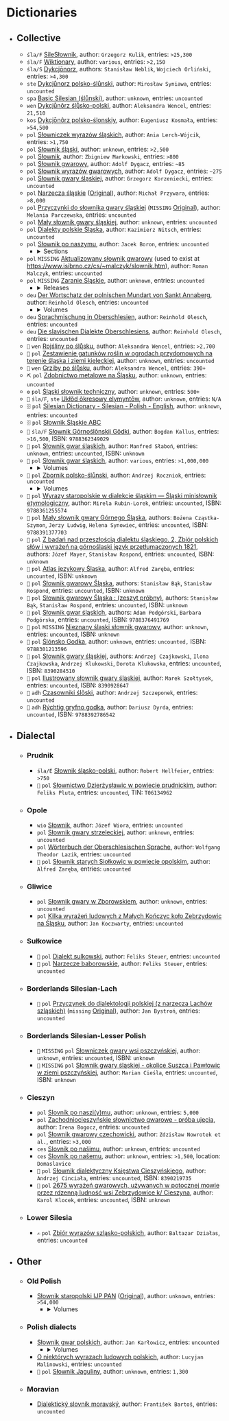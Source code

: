 # Dictionaries

- ## Collective

  <!-- Instructions on how to get the number of entries: -->
  <!-- The front page lets you know. -->
  - `śla/F` [SileSłownik](https://silling.org/slownik/Przodni%C5%8F_str%C5%8Dna), author: `Grzegorz Kulik`, entries: `>25,300`
  <!-- You can find out here: https://en.wiktionary.org/wiki/Category:Silesian_lemmas -->
  - `śla/F` [Wiktionary](https://en.wiktionary.org), author: `various`, entries: `>2,150`
  <!-- You can find out via the sitemap: https://dykcjonorz.eu/wp-sitemap.xml -->
  - `śla/S` [Dykcjōnorz](https://dykcjonorz.eu), authors: `Stanisław Neblik`, `Wojciech Orliński`, entries: `>4,300`
  <!-- ❌ Not checked the number of entries. -->
  - `ste` [Dykcjůnorz polsko-ślůnski](./hosted/files/dykcjůnoř%20polsko-ślůnski,%20wersyjo%203.pdf), author: `Mirosław Syniawa`, entries: `uncounted`
  <!-- ❌ Not checked the number of entries. -->
  - `spa` [Basic Silesian (ślůnski)](https://mylittlewordland.com/course/391323/basic-silesian-%C5%9Bl%C5%AFnski), author: `unknown`, entries: `uncounted`
  <!-- The book lets you know. -->
  - `wen` [Dykcjůnôrz ślų̊sko-polski](https://www.math.uni.wroc.pl/~wencel/sil/slownik_sp.pdf), author: `Aleksandra Wencel`, entries: `21,510`
  <!-- Checked by hand; scanned the dictionary, picked out the Silesian words, removed duplicates. -->
  - `kos` [Dykcjōnôrz polsko-ślonskiy](https://sbc.org.pl/dlibra/publication/648390), author: `Eugeniusz Kosmała`, entries: `>54,500`
  <!-- Checked by hand; found number of pages, found number of entries per page, summed it all up. -->
  - `pol` [Słowniczek wyrazów śląskich](https://bonclok.pl/slowniczek-wyrazow-slaskich.html), author: `Ania Lerch-Wójcik`, entries: `>1,750`
  <!-- Checked by hand. -->
  - `pol` [Słownik śląski](https://www.slownikslaski.pl/), author: `unknown`, entries: `>2,500`
  <!-- Checked by hand. -->
  - `pol` [Słownik](https://www.antryj.pl/category/slownik/), author: `Zbigniew Markowski`, entries: `>800`
  <!-- Checked by hand. -->
  - `pol` [Słownik gwarowy](https://www.sbc.org.pl/dlibra/publication/880766/edition/802420), author: `Adolf Dygacz`, entries: `~85`
  <!-- Checked by hand. -->
  - `pol` [Słownik wyrazów gwarowych](https://www.sbc.org.pl/dlibra/publication/861664/edition/788851), author: `Adolf Dygacz`, entries: `~275`
  <!-- ❌ Not checked the number of entries. -->
  - `pol` [Słownik gwary śląskiej](https://quiz.pax.waw.pl/wsp/SlgwSl.html), author: `Grzegorz Korzeniecki`, entries: `uncounted`
  <!-- Imported into GoldenDict and checked the number of articles. -->
  - `pol` [Narzecza śląskie](https://silling.org/slownik-od-przywary-slonsko-polski/) ([Original](https://sbc.org.pl/dlibra/publication/68791/edition/64871/narzecza-slaskie-napisal-ks-michal-przywara-c-slownik-przywara-michal-1867-1906)), author: `Michał Przywara`, entries: `>8,000`
  <!-- ❌ Not checked the number of entries. -->
  - `pol` [Przyczynki do słownika gwary śląskiej](https://silling.org/slownik/Aneks:Parczewska_-_Przyczynki_do_s%C5%82ownika_gwary_%C5%9Bl%C4%85skiej) (`MISSING` <ins>Original</ins>), author: `Melania Parczewska`, entries: `uncounted`
  <!-- ❌ Not checked the number of entries. -->
  - `pol` [Mały słownik gwary śląskiej](https://www.naszatrzynastka.pl/dokumenty/uczniowie/moj-region-moja-ojczyzna.html), author: `unknown`, entries: `uncounted`
  <!-- ❌ Not checked the number of entries. -->
  - `pol` [Dialekty polskie Śląska](https://sbc.org.pl/dlibra/publication/600216/edition/564609), author: `Kazimierz Nitsch`, entries: `uncounted`
  <!-- ❌ Not checked the number of entries. -->
  - `pol` [Słownik po naszymu](http://www.piekary.bandit-jack.com/seiten/slownik/slownikabc.html), author: `Jacek Boron`, entries: `uncounted`
    - <details>

      <summary>Sections</summary>
 
      - [A-C](http://www.piekary.bandit-jack.com/seiten/slownik/slownikabc.html)
      - [D-H](http://www.piekary.bandit-jack.com/seiten/slownik/slownikdh.html)
      - [I-Ł](http://www.piekary.bandit-jack.com/seiten/slownik/slownikil.html)
      - [M-R](http://www.piekary.bandit-jack.com/seiten/slownik/slownikmr.html)
      - [S-Z](http://www.piekary.bandit-jack.com/seiten/slownik/slowniksz.html)

      </details>
  <!-- ❌ Not checked the number of entries. -->
  - `pol` `MISSING` <ins>Aktualizowany słownik gwarowy</ins> (used to exist at https://www.isibrno.cz/cs/~malczyk/slownik.htm), author: `Roman Malczyk`, entries: `uncounted`
  <!-- ❌ Not checked the number of entries. -->
  - `pol` `MISSING` <ins>Zaranie Śląskie</ins>, author: `unknown`, entries: `uncounted`
    - <details>

      <summary>Releases</summary>

      - [1/1929](https://silling.org/slownik/Aneks:S%C5%82ownik_-_Zaranie_%C5%9Al%C4%85skie_nr_1/1929) (`missing` <ins>Original</ins>)
      - [2/1929](https://silling.org/slownik/Aneks:S%C5%82ownik_-_Zaranie_%C5%9Al%C4%85skie_nr_2/1929) (`missing` <ins>Original</ins>)
      - [3/1929](https://silling.org/slownik/Aneks:S%C5%82ownik_-_Zaranie_%C5%9Al%C4%85skie_nr_3/1929) (`missing` <ins>Original</ins>)
      - [1/1930](https://silling.org/slownik/Aneks:S%C5%82ownik_-_Zaranie_%C5%9Al%C4%85skie_nr_1/1930) (`missing` <ins>Original</ins>)
      - [2/1930](https://silling.org/slownik/Aneks:S%C5%82ownik_-_Zaranie_%C5%9Al%C4%85skie_nr_2/1930) (`missing` <ins>Original</ins>)

      </details>
  <!-- ❌ Not checked the number of entries. -->
  - `deu` [Der Wortschatz der polnischen Mundart von Sankt Annaberg](https://sbc.org.pl/dlibra/publication/958232), author: `Reinhold Olesch`, entries: `uncounted`
    - <details>

      <summary>Volumes</summary>

      - [Volume 1](https://sbc.org.pl/dlibra/publication/958233)
      - [Volume 2](https://sbc.org.pl/dlibra/publication/958234)

      </details>
  <!-- ❌ Not checked the number of entries. -->
  - `deu` [Sprachmischung in Oberschlesien](https://sbc.org.pl/dlibra/publication/381621/edition/359601), author: `Reinhold Olesch`, entries: `uncounted`
  <!-- ❌ Not checked the number of entries. -->
  - `deu` [Die slavischen Dialekte Oberschlesiens](https://sbc.org.pl/dlibra/publication/960723/edition/870378), author: `Reinhold Olesch`, entries: `uncounted`
  <!-- Checked by hand. -->
  - `🌿` `wen` [Rojśliny po ślų̊sku](https://www.math.uni.wroc.pl/~wencel/sil/rojsliny.pdf), author: `Aleksandra Wencel`, entries: `>2,700`
  <!-- ❌ Not checked the number of entries. -->
  - `🌿` `pol` [Zestawienie gatunków roślin w ogrodach przydomowych na terenie śląska i ziemi kieleckiej](./hosted/files/ZESTAWIENIE-GATUNKÓW-ROŚLIN-ROSNĄCYCH-W-OGRÓDKACH-PRZYDOMOWYCH.pdf), author: `unknown`, entries: `uncounted`
  <!-- Checked by hand. -->
  - `🍄` `wen` [Grziby po ślų̊sku](https://www.math.uni.wroc.pl/~wencel/sil/grziby.pdf), author: `Aleksandra Wencel`, entries: `390+`
  <!-- ❌ Not checked the number of entries. -->
  - `⛏️` `pol` [Zdobnictwo metalowe na Śląsku](https://pbc.gda.pl/dlibra/publication/1165/edition/8684), author: `unknown`, entries: `uncounted`
  <!-- Checked the number of lines from start to end. -->
  - `⚙️` `pol` [Śląski słownik techniczny](https://euro-met.pl/informator/slaski-slownik), author: `unknown`, entries: `500+`
  <!-- ❌ Not checked the number of entries. -->
  - `🧪` `śla/F`, `ste` [Ukłŏd ôkresowy elymyntōw](https://canov.jergym.cz/vyhledav/varian33/slez/slp.htm), author: `unknown`, entries: `N/A`
  <!-- ❌ Not checked the number of entries. -->
  - `🗄️` `pol` [Silesian Dictionary - Silesian - Polish - English](https://web.archive.org/web/20210610050834/http://www.republikasilesia.com/RS/slownik/index.htm), author: `unknown`, entries: `uncounted`
  <!-- ❌ Not checked the number of entries. -->
  - `🗄️` `pol` [Słownik Śląskie ABC](https://web.archive.org/web/20080907174824/http://www.slaskie-abc.com.pl/slownik.txt)
  <!-- Found in descriptions of the product. -->
  - `🚫` `śla/F` [Słownik Gōrnoślōnskij Gŏdki](https://lubimyczytac.pl/ksiazka/4439064/slownik-g-rnosl-nskij-g-dki), author: `Bogdan Kallus`, entries: `>16,500`, ISBN: `9788362349029`
  <!-- ❌ Not checked the number of entries. -->
  - `🚫` `pol` [Słownik gwar śląskich](https://sbc.org.pl/dlibra/publication/edition/912987), author: `Manfred Słaboń`, entries: `unknown`, entries: `uncounted`, ISBN: `unknown`
  <!-- Found in descriptions of the product. -->
  - `🚫` `pol` [Słownik gwar śląskich](https://instytutslaski.pl/slownik-gwar-slaskich/), author: `various`, entries: `>1,000,000`
    - <details>

      <summary>Volumes</summary>

      - [Volume 1 (A-Beczka)](https://instytutslaski.pl/ksiegarnia/slownik-gwar-slaskich-tom-1-a-beczka/), ISBN: `9788371264474`
      - [Volume 2 (Beczkować-Braw)](https://instytutslaski.pl/ksiegarnia/slownik-gwar-slaskich-tom-ii-beczkowac-braw/), ISBN: `8371261500`
      - [Volume 3 (Brawcowy-Bżdżon)](https://instytutslaski.pl/ksiegarnia/slownik-gwar-slaskich-tom-iii-brawcowy-bzdzon/), ISBN: `8371261640`
      - [Volume 4 (Cabak-Chwanciaty)](https://instytutslaski.pl/ksiegarnia/slownik-gwar-slaskich-tom-iv-cabak-chwanciaty/), ISBN: `8371261896`
      - [Volume 5 (Chwańcić (się)-Cyrkać)](https://instytutslaski.pl/ksiegarnia/slownik-gwar-slaskich-tom-v-chwancic-sie-cyrkac/), ISBN: `8371261918`
      - [Volume 6 (Cyrkarz-Dawny)](https://instytutslaski.pl/ksiegarnia/slownik-gwar-slaskich-tom-vi-cyrkarz-dawny/), ISBN: `8371262043`
      - [Volume 7 (Dąb-Dozierać)](https://instytutslaski.pl/ksiegarnia/slownik-gwar-slaskich-tom-vii-dab-dozierac/), ISBN: `8371262051`
      - [Volume 8 (Doznać (się)-Ędyk)](https://instytutslaski.pl/ksiegarnia/slownik-gwar-slaskich-tom-viii/), ISBN: `8371262140`
      - [Volume 9 (Faber-Gadzior)](https://instytutslaski.pl/ksiegarnia/slownik-gwar-slaskich-tom-ix/), ISBN: `9788371262296`
      - [Volume 10 (Gadziora-Gościna)](https://instytutslaski.pl/ksiegarnia/slownik-gwar-slaskich-tom-x/), ISBN: `9788371262395`
      - [Volume 11 (Gościniec-Gźmija)](https://instytutslaski.pl/ksiegarnia/slownik-gwar-slaskich-tom-xi/), ISBN: `9788371262586`
      - [Volume 12 (Ha-Hyrnie)](https://instytutslaski.pl/ksiegarnia/slownik-gwar-slaskich-t-xii-i-ha-hyrnie/), ISBN: `9788371262791`
      - `MISSING` <ins>Volume 13 (Hyro-Juzyneczki)</ins>, ISBN: `9788371262876`
      - `missing` <ins>Volume 14 (K-Klacz)</ins>, ISBN: `9788371263101`
      - [Volume 15 (Klacza-Krawatka)](https://instytutslaski.pl/ksiegarnia/slownik-gwar-slaskich-t-xv-klacza-krawatka/), ISBN: `9788371263217`
      - [Volume 16 (Krawcowa-Kyzia)](https://instytutslaski.pl/ksiegarnia/slownik-gwar-slaskich-t-xvi-krawcowa-kyzia/), ISBN: `9788371263347`
      - [Volume 17 (La-Łzyczka)](https://instytutslaski.pl/ksiegarnia/slownik-gwar-slaskich-tom-17-la-lzyczka/), ISBN: `9788371263712`
      - [Volume 18 (Macać (się)-Masywny)](https://instytutslaski.pl/ksiegarnia/slownik-gwar-slaskich-tom-18-macac-sie-masywny/), ISBN: `9788371264405`

      </details>
  <!-- ❌ Not checked the number of entries. -->
  - `🚫` `pol` <ins>Zbornik polsko-ślůnski</ins>, author: `Andrzej Roczniok`, entries: `uncounted`
    - <details>

      <summary>Volumes</summary>

      - [Volume 1 (A-K)](https://integro.bs.katowice.pl/32102244267/ksiazka/zbornik-polsko-slunski), ISBN: `9788360540572`
      - [Volume 2 (L-P)](https://integro.bs.katowice.pl/32102244268/ksiazka/zbornik-polsko-slunski), ISBN: `9788360540589`
      - [Volume 3 (R-Z)](https://integro.bs.katowice.pl/32202530810/ksiazka/zbornik-polsko-slonski), ISBN: `9788360540596`

      </details>
  <!-- ❌ Not checked the number of entries. -->
  - `🚫` `pol` [Wyrazy staropolskie w dialekcie śląskim — Śląski minisłownik etymologiczny](https://ruj.uj.edu.pl/entities/publication/54f2c875-75b3-442f-8825-be4ed6d7d143), author: `Mirela Rubin-Lorek`, entries: `uncounted`, ISBN: `9788361255574`
  <!-- ❌ Not checked the number of entries. -->
  - `🚫` `pol` [Mały słownik gwary Górnego Śląska](https://katalog.ijp.pan.pl/index.php?KatID=0&typ=record&001=KR%20IJPPAN14000155), authors: `Bożena Cząstka-Szymon`, `Jerzy Ludwig`, `Helena Synowiec`, entries: `uncounted`, ISBN: `9788391377703`
  <!-- ❌ Not checked the number of entries. -->
  - `🚫` `pol` [Z badań nad przeszłością dialektu śląskiego. 2, Zbiór polskich słów i wyrażeń na górnośląski język przetłumaczonych 1821](https://www.czestochowa-wom.sowa.pl/index.php?KatID=0&typ=record&001=CST%20WOM16058887), authors: `Józef Mayer`, `Stanisław Rospond`, entries: `uncounted`, ISBN: `unknown`
  <!-- ❌ Not checked the number of entries. -->
  - `🚫` `pol` [Atlas językowy Śląska](https://rcin.org.pl/dlibra/publication/43411), author: `Alfred Zaręba`, entries: `uncounted`, ISBN: `unknown`
  <!-- ❌ Not checked the number of entries. -->
  - `🚫` `pol` [Słownik gwarowy Śląska](https://www.bu.umk.pl/wymiana/index.php?10503,slownik-gwarowy-slaska-stanislaw-bak-stanislaw-rospond.-opole-instytut-slaski-1962.-26-2014-140.), authors: `Stanisław Bąk`, `Stanisław Rospond`, entries: `uncounted`, ISBN: `unknown`
  <!-- ❌ Not checked the number of entries. -->
  - `🚫` `pol` [Słownik gwarowy Śląska : (zeszyt próbny)](https://integro.bs.katowice.pl/site/recorddetail/0032102035731), authors: `Stanisław Bąk`, `Stanisław Rospond`, entries: `uncounted`, ISBN: `unknown`
  <!-- ❌ Not checked the number of entries. -->
  - `🚫` `pol` [Słownik gwar śląskich](https://ksiegarniainternetowa.co.uk/pl/slownik_gwar_slaskich-9788376491769), authors: `Adam Podgórski`, `Barbara Podgórska`, entries: `uncounted`, ISBN: `9788376491769`
  <!-- ❌ Not checked the number of entries. -->
  - `🚫` `pol` `MISSING` <ins>Nieznany śląski słownik gwarowy</ins>, author: `unknown`, entries: `uncounted`, ISBN: `unknown`
  <!-- ❌ Not checked the number of entries. -->
  - `🚫` `pol` [Ślónsko Godka](https://www.chorzow-mbp.sowa.pl/index.php?typ=record&001=CHORZ%20M10059732), author: `unknown`, entries: `uncounted,` ISBN: `9788301213596`
  <!-- ❌ Not checked the number of entries. -->
  - `🚫` `pol` [Słownik gwary śląskiej](https://m6122.lib.mol.pl/description/13122308/slownik-gwary-slaskiej-13122308), authors: `Andrzej Czajkowski`, `Ilona Czajkowska`, `Andrzej Klukowski`, `Dorota Klukowska`, entries: `uncounted`, ISBN: `8390284510`
  <!-- ❌ Not checked the number of entries. -->
  - `🚫` `pol` [Ilustrowany słownik gwary śląskiej](https://integro.bs.katowice.pl/ici/recorddetail?id=0033507219298), author: `Marek Szołtysek`, entries: `uncounted`, ISBN: `8390928647`
  <!-- ❌ Not checked the number of entries. -->
  - `🚫` `adh` [Czasowniki ślõski](https://opac.r-sl.pl/953601047942/szczeponek-andrzej/czasowniki-slaskie?internalNav=1&bibFilter=95), author: `Andrzej Szczeponek`, entries: `uncounted`
  <!-- ❌ Not checked the number of entries. -->
  - `🚫` `adh` [Rýchtig gryfno godka](https://lubimyczytac.pl/ksiazka/4031580/rychtig-gryfno-godka), author: `Dariusz Dyrda`, entries: `uncounted`, ISBN: `9788392786542`

- ## Dialectal

  - ### Prudnik

    <!-- Checked by hand. -->
    - `śla/E` [Słownik śląsko-polski](https://geudka.eu/slownik/), author: `Robert Hellfeier`, entries: `>750`
    <!-- ❌ Not checked the number of entries. -->
    - `🚫` `pol` [Słownictwo Dzierżysławic w powiecie prudnickim](https://books.google.co.uk/books/about/S%C5%82ownictwo_Dzier%C5%BCys%C5%82awic_w_powiecie_p.html?id=Gf0CAAAAMAAJ), author: `Feliks Pluta`, entries: `uncounted`, TIN: `T06134962`

  - ### Opole

    <!-- ❌ Not checked the number of entries. -->
    - `wio` [Słownik](https://jozef.wiora.pl/szl/slownik.pdf), author: `Józef Wiora`, entries: `uncounted`
    <!-- ❌ Not checked the number of entries. -->
    - `pol` [Słownik gwary strzeleckiej](http://moreantiqua.com/slownik-gwary-strzeleckiej-2), author: `unknown`, entries: `uncounted`
    <!-- ❌ Not checked the number of entries. -->
    - `pol` [Wörterbuch der Oberschlesischen Sprache](http://www.dr-lazik.de/), author: `Wolfgang Theodor Lazik`, entries: `uncounted`
    <!-- ❌ Not checked the number of entries. -->
    - `🚫` `pol` [Słownik starych Siołkowic w powiecie opolskim](https://www.opole-wbp.sowa.pl/index.php?KatID=0&typ=record&001=Op2006059002), author: `Alfred Zaręba`, entries: `uncounted`
    
  - ### Gliwice

    <!-- ❌ Not checked the number of entries. -->
    - `pol` [Słownik gwary w Zborowskiem](https://www.zborowskie.info/articles/gwara-slaska), author: `unknown`, entries: `uncounted`
    <!-- ❌ Not checked the number of entries. -->
    - `pol` [Kilka wyrażeń ludowych z Małych Kończyc koło Zebrzydowic na Śląsku](https://silling.org/slownik/Aneks:Koczwara_-_Kilka_wyra%C5%BCe%C5%84_ludowych_z_Ma%C5%82ych_Ko%C5%84czyc_ko%C5%82o_Zebrzydowic_na_%C5%9Al%C4%85sku), author: `Jan Koczwarty`, entries: `uncounted`

  - ### Sułkowice

    <!-- ❌ Not checked the number of entries. -->
    - `🚫` `pol` [Dialekt sulkowski](https://books.google.co.uk/books/about/Dialekt_Sulkowski.html?id=ub_aXQ0f4BAC), author: `Feliks Steuer`, entries: `uncounted`
    <!-- ❌ Not checked the number of entries. -->
    - `🚫` `pol` [Narzecze baborowskie](https://sbc.org.pl/dlibra/publication/447886/edition/420224), author: `Feliks Steuer`, entries: `uncounted`

  - ### Borderlands Silesian-Lach

    <!-- ❌ Not checked the number of entries. -->
    - `🚫` `pol` [Przyczynek do dialektologji polskiej (z narzecza Lachów szląskich)](https://silling.org/slownik/Aneks:Bystro%C5%84_-_Przyczynek_do_dialektologii_polskiej_(z_narzecza_Lach%C3%B3w_szl%C4%85skich)) (`missing` <ins>Original</ins>), author: `Jan Bystroń`, entries: `uncounted`

  - ### Borderlands Silesian-Lesser Polish
   
    <!-- ❌ Not checked the number of entries. -->
    - `🚫` `MISSING` `pol` <ins>Słowniczek gwary wsi pszczyńskiej</ins>, author: `unknown`, entries: `uncounted`, ISBN: `unknown`
    <!-- ❌ Not checked the number of entries. -->
    - `🚫` `MISSING` `pol` <ins>Słownik gwary śląskiej - okolice Suszca i Pawłowic w ziemi pszczyńskiej</ins>, author: `Marian Cieśla`, entries: `uncounted`, ISBN: `unknown`

  - ### Cieszyn

    <!-- Stated on the page. -->
    - `pol` [Slovník po naszi(y)mu](http://www.blaf.cz/index.php?body=slovnik), author: `unknown`, entries: `5,000`
    <!-- ❌ Not checked the number of entries. -->
    - `pol` [Zachodniocieszyńskie słownictwo gwarowe - próba ujęcia](https://bibliotekanauki.pl/articles/3150548.pdf), author: `Irena Bogocz`, entries: `uncounted`
    <!-- Stated on the front page. -->
    - `pol` [Słownik gwarowy czechowicki](https://nowrotek.hoste.pl/files/slownikstela.pdf), author: `Zdzisław Nowrotek et al.`, entries: `>3,000`
    <!-- ❌ Not checked the number of entries: The format makes it difficult to check easily, one would have to manually go through it all. -->
    - `ces` [Slovník po našimu](https://www.ponasimu.cz/slovnik-po-nasimu-cesky/a/), author: `unknown`, entries: `uncounted`
    <!-- Checked by hand, not an exact number by any means. -->
    - `ces` [Slovník po našemu](http://www.nalucine.cz/nlcn/a-te/h-slovni.htm), author: `unknown`, entries: `>1,500`, location: `Domaslavice`
    <!-- ❌ Not checked the number of entries. -->
    - `🚫` `pol` [Słownik dialektyczny Księstwa Cieszyńskiego](https://integro.bs.katowice.pl/32102035247/cinciala-andrzej/slownik-dyalektyczny-ksiestwa-cieszynskiego-z-dodatkiem-przyslowiow-i-frazeologii), author: `Andrzej Cinciała`, entries: `uncounted`, ISBN: `8390219735`
    <!-- ❌ Not checked the number of entries. -->
    - `🚫` `pol` [2675 wyrażeń gwarowych, używanych w potocznej mowie przez rdzenną ludność wsi Zebrzydowice k/ Cieszyna](https://sbc.org.pl/dlibra/publication/820194/edition/754268), author: `Karol Klocek`, entries: `uncounted`, ISBN: `unknown`

  - ### Lower Silesia

    <!-- ❌ Not checked the number of entries. -->
    - `✍️` `pol` [Zbiór wyrazów szląsko-polskich](https://jbc.bj.uj.edu.pl/dlibra/publication/338687/edition/323579), author: `Baltazar Działas`, entries: `uncounted`

- ## Other

  - ### Old Polish  

    <!-- Found at: https://www.jezyk-polski.pl/index.php/jp/article/view/556 -->
    - [Słownik staropolski IJP PAN](https://spjs.ijp.pan.pl/ukladSlownik/index) ([Original](https://pjs.ijp.pan.pl/sstp.html)), author: `unknown`, entries: `>54,000`
      - <details>

        <summary>Volumes</summary>

        - [Volume 1 (A-Ćwirtnia)](https://pjs.ijp.pan.pl/Sstp/t1.pdf), ISBN: `missing`
        - [Volume 2 (Da-Hynszta)](https://pjs.ijp.pan.pl/Sstp/t2.pdf), ISBN: `missing`
        - [Volume 3 (I-Kwitować)](https://pjs.ijp.pan.pl/Sstp/t3.pdf), ISBN: `missing`
        - [Volume 4 (La-Mżyć)](https://pjs.ijp.pan.pl/Sstp/t4.pdf), ISBN: `missing`
        - [Volume 5 (Na-Ówdzie)](https://pjs.ijp.pan.pl/Sstp/t5.pdf), ISBN: `missing`
        - [Volume 6 (Pacha-Pożżenie)](https://pjs.ijp.pan.pl/Sstp/t6.pdf), ISBN: `missing`
        - [Volume 7 (Póć-Rozproszyć)](https://pjs.ijp.pan.pl/Sstp/t7.pdf), ISBN: `missing`
        - [Volume 8 (Rozpróchnieć-Szyszki)](https://pjs.ijp.pan.pl/Sstp/t8.pdf), ISBN: `missing`
        - [Volume 9 (Ściadły-Używowanie)](https://pjs.ijp.pan.pl/Sstp/t9.pdf), ISBN: `missing`
        - [Volume 10 (W-Wżgim)](https://pjs.ijp.pan.pl/Sstp/t10.pdf), ISBN: `missing`
        - [Volume 11 (Z-Żżenie)](https://pjs.ijp.pan.pl/Sstp/t11.pdf), ISBN: `missing`

        </details>

  - ### Polish dialects

    <!-- ❌ Not checked the number of entries. -->
    - [Słownik gwar polskich](https://zbc.uz.zgora.pl/dlibra/publication/9017), author: `Jan Karłowicz`, entries: `uncounted`
      - <details>

        <summary>Volumes</summary>

        - [Volume 1 (A-E)](https://zbc.uz.zgora.pl/dlibra/publication/9018/edition/8866), ISBN: `missing`
        - [Volume 2 (F-K)](https://zbc.uz.zgora.pl/dlibra/publication/9019/edition/8867), ISBN: `missing`
        - [Volume 3 (L-O)](https://zbc.uz.zgora.pl/dlibra/publication/9020/edition/8868), ISBN: `missing`
        - [Volume 4 (P)](https://zbc.uz.zgora.pl/dlibra/publication/9037/edition/8886), ISBN: `missing`
        - [Volume 5 (R, S, Ś, T)](https://zbc.uz.zgora.pl/dlibra/publication/9038/edition/8887), ISBN: `missing`
        - [Volume 6 (U-Ż)](https://zbc.uz.zgora.pl/dlibra/publication/9039/edition/8888), ISBN: `missing`

        </details>
    <!-- ❌ Not checked the number of entries. -->
    - [O niektórych wyrazach ludowych polskich](https://sbc.org.pl/Content/608888/PDF/ii18929-0000-00-0001.pdf), author: `Lucyjan Malinowski`, entries: `uncounted`
    <!-- Mentioned on the page. -->
    - `🚫` `pol` [Słownik Jaguliny](https://web.archive.org/web/20230206001656/https://lingvasos.pl/pl/4919/0/ksiazki-autorskie.html), author: `unknown`, entries: `1,300`
    
  - ### Moravian

    <!-- ❌ Not checked the number of entries. -->
    - [Dialektický slovník moravský](https://kramerius.lib.cas.cz/view/uuid:6dc77a44-b675-4767-a183-d2e0a66b05b7), author: `František Bartoš`, entries: `uncounted`

